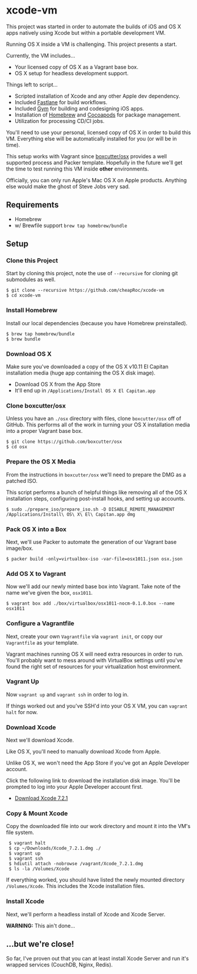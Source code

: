 # xcode-vm #

This project was started in order to automate the builds of iOS and OS X apps
natively using Xcode but within a portable development VM.

Running OS X inside a VM is challenging. This project presents a start.

Currently, the VM includes...

* Your licensed copy of OS X as a Vagrant base box.
* OS X setup for headless development support.

Things left to script...

* Scripted installation of Xcode and any other Apple dev dependency.
* Included [Fastlane](https://github.com/fastlane/fastlane) for build workflows.
* Included [Gym](https://github.com/fastlane/gym) for building and codesigning iOS apps.
* Installation of [Homebrew](http://brew.sh) and [Cocoapods](https://cocoapods.org) for package management.
* Utilization for processing CD/CI jobs.

You'll need to use your personal, licensed copy of OS X in order to build this
VM. Everything else will be automatically installed for you (or will be in
time).

This setup works with Vagrant since [boxcutter/osx][1] provides a well supported
process and Packer template. Hopefully in the future we'll get the time to test
running this VM inside __other__ environments.

Officially, you can only run Apple's Mac OS X on Apple products. Anything else
would make the ghost of Steve Jobs very sad.

[1]: https://github.com/boxcutter/osx

## Requirements ##

* Homebrew
* w/ Brewfile support `brew tap homebrew/bundle`

## Setup ##

### Clone this Project

Start by cloning this project, note the use of `--recursive` for cloning git
submodules as well.

    $ git clone --recursive https://github.com/cheapRoc/xcode-vm
    $ cd xcode-vm

### Install Homebrew

Install our local dependencies (because you have Homebrew preinstalled).

    $ brew tap homebrew/bundle
    $ brew bundle

### Download OS X

Make sure you've downloaded a copy of the OS X v10.11 El Capitan installation
media (huge app containing the OS X disk image).

- Download OS X from the App Store
- It'll end up in `/Applications/Install OS X El Capitan.app`

### Clone boxcutter/osx

Unless you have an `./osx` directory with files, clone `boxcutter/osx` off of
GitHub. This performs all of the work in turning your OS X installation media
into a proper Vagrant base box.

    $ git clone https://github.com/boxcutter/osx
    $ cd osx

### Prepare the OS X Media

From the instructions in `boxcutter/osx` we'll need to prepare the DMG as a
patched ISO.

This script performs a bunch of helpful things like removing all of the OS X
installation steps, configuring post-install hooks, and setting up accounts.

    $ sudo ./prepare_iso/prepare_iso.sh -D DISABLE_REMOTE_MANAGEMENT /Applications/Install\ OS\ X\ El\ Capitan.app dmg

### Pack OS X into a Box

Next, we'll use Packer to automate the generation of our Vagrant base image/box.

    $ packer build -only=virtualbox-iso -var-file=osx1011.json osx.json

### Add OS X to Vagrant

Now we'll add our newly minted base box into Vagrant. Take note of the name
we've given the box, `osx1011`.

    $ vagrant box add ./box/virtualbox/osx1011-nocm-0.1.0.box --name osx1011

### Configure a Vagrantfile

Next, create your own `Vagrantfile` via `vagrant init`, or copy our
`Vagrantfile` as your template.

Vagrant machines running OS X will need extra resources in order to run. You'll
probably want to mess around with VirtualBox settings until you've found the
right set of resources for your virtualization host environment.

### Vagrant Up

Now `vagrant up` and `vagrant ssh` in order to log in.

If things worked out and you've SSH'd into your OS X VM, you can `vagrant halt`
for now.

### Download Xcode

Next we'll download Xcode.

Like OS X, you'll need to manually download Xcode from Apple.

Unlike OS X, we won't need the App Store if you've got an Apple Developer
account.

Click the following link to download the installation disk image. You'll be
prompted to log into your Apple Developer account first.

- [Download Xcode 7.2.1](https://developer.apple.com/services-account/download?path=/Developer_Tools/Xcode_7.2.1/Xcode_7.2.1.dmg)

### Copy & Mount Xcode

Copy the downloaded file into our work directory and mount it into the VM's file system.

     $ vagrant halt
     $ cp ~/Downloads/Xcode_7.2.1.dmg ./
     $ vagrant up
     $ vagrant ssh
     $ hdiutil attach -nobrowse /vagrant/Xcode_7.2.1.dmg
     $ ls -la /Volumes/Xcode

If everything worked, you should have listed the newly mounted directory
`/Volumes/Xcode`. This includes the Xcode installation files.

### Install Xcode

Next, we'll perform a headless install of Xcode and Xcode Server.

**WARNING:** This ain't done...

## ...but we're close!

So far, I've proven out that you can at least install Xcode Server and run it's
wrapped services (CouchDB, Nginx, Redis).
